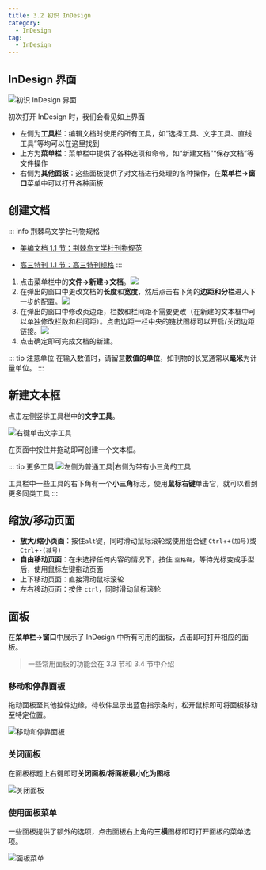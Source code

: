 ```yaml
---
title: 3.2 初识 InDesign
category:
  - InDesign
tag:
  - InDesign
---
```


## InDesign 界面

![初识 InDesign 界面](../assets/image/3.2-1726276563372.jpeg)

初次打开 InDesign 时，我们会看见如上界面
- 左侧为**工具栏**：编辑文档时使用的所有工具，如“选择工具、文字工具、直线工具”等均可以在这里找到
- 上方为**菜单栏**：菜单栏中提供了各种选项和命令，如“新建文档”“保存文档”等文件操作
- 右侧为**其他面板**：这些面板提供了对文档进行处理的各种操作，在**菜单栏->窗口**菜单中可以打开各种面板

## 创建文档
::: info 荆棘鸟文学社刊物规格
- [美编文档 1.1 节：荆棘鸟文学社刊物规范](../ChapterNo1/1.1.md)

- [高三特刊 1.1 节：高三特刊规格](../../spbook/Cpt1/1.1.md)
:::
1. 点击菜单栏中的**文件->新建->文档**。![](../assets/image/Pastedimage20230501163537.jpg)
2. 在弹出的窗口中更改文档的**长度**和**宽度**，然后点击右下角的**边距和分栏**进入下一步的配置。![](../assets/image/Pastedimage20230501163742.jpg)
3. 在弹出的窗口中修改页边距，栏数和栏间距不需要更改（在新建的文本框中可以单独修改栏数和栏间距）。点击边距一栏中央的链状图标可以开启/关闭边距链接。![](../assets/image/Pastedimage20230501164027.jpg)
4. 点击确定即可完成文档的新建。

::: tip 注意单位
在输入数值时，请留意**数值的单位**，如刊物的长宽通常以**毫米**为计量单位。
:::

## 新建文本框
点击左侧竖排工具栏中的**文字工具**。

![右键单击文字工具](../assets/image/Pastedimage20230501165030.jpg)

在页面中按住并拖动即可创建一个文本框。

::: tip 更多工具
![左侧为普通工具|右侧为带有小三角的工具](../assets/image/3.2-1726277364709.jpeg)

工具栏中一些工具的右下角有一个**小三角**标志，使用**鼠标右键**单击它，就可以看到更多同类工具
:::

## 缩放/移动页面
- **放大/缩小页面**：按住`alt`键，同时滑动鼠标滚轮或使用组合键 `Ctrl`+`+(加号)`或`Ctrl`+`-(减号)`
- **自由移动页面**：在未选择任何内容的情况下，按住 `空格键`，等待光标变成手型后，使用鼠标左键拖动页面
- 上下移动页面：直接滑动鼠标滚轮
- 左右移动页面：按住 `ctrl`，同时滑动鼠标滚轮

## 面板
在**菜单栏->窗口**中展示了 InDesign 中所有可用的面板，点击即可打开相应的面板。

> 一些常用面板的功能会在 3.3 节和 3.4 节中介绍

### 移动和停靠面板
拖动面板至其他控件边缘，待软件显示出蓝色指示条时，松开鼠标即可将面板移动至特定位置。

![移动和停靠面板](../assets/PixPin_2024-09-17_13-58-34.gif)

### 关闭面板
在面板标题上右键即可**关闭面板**/**将面板最小化为图标**

![关闭面板](../assets/image/3.2-1726554984665.jpeg)

### 使用面板菜单

一些面板提供了额外的选项，点击面板右上角的**三横**图标即可打开面板的菜单选项。

![面板菜单](../assets/image/3.2-1726554691316.jpeg)
